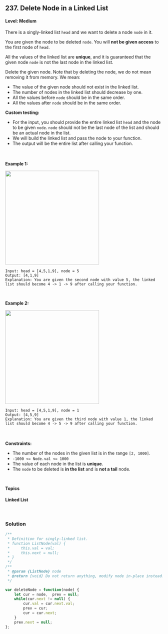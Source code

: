 ## 237. Delete Node in a Linked List
#### Level: Medium

There is a singly-linked list ```head``` and we want to delete a node ```node``` in it.

You are given the node to be deleted ```node```. You will **not be given access** to the first node of ```head```.

All the values of the linked list are **unique**, and it is guaranteed that the given node ```node``` is not the last node in the linked list.

Delete the given node. Note that by deleting the node, we do not mean removing it from memory. We mean:
- The value of the given node should not exist in the linked list.
- The number of nodes in the linked list should decrease by one.
- All the values before ```node``` should be in the same order.
- All the values after ```node``` should be in the same order.


**Custom testing:**
- For the input, you should provide the entire linked list ```head``` and the node to be given ```node```. ```node``` should not be the last node of the list and should be an actual node in the list.
- We will build the linked list and pass the node to your function.
- The output will be the entire list after calling your function.


<br><br>
**Example 1:** 

<img src="https://assets.leetcode.com/uploads/2020/09/01/node1.jpg" width="300px"/>

<br>  

```
Input: head = [4,5,1,9], node = 5
Output: [4,1,9]
Explanation: You are given the second node with value 5, the linked list should become 4 -> 1 -> 9 after calling your function.
```

<br> 

**Example 2:**

<img src="https://assets.leetcode.com/uploads/2020/09/01/node2.jpg" width="300px"/>

<br>  

```
Input: head = [4,5,1,9], node = 1
Output: [4,5,9]
Explanation: You are given the third node with value 1, the linked list should become 4 -> 5 -> 9 after calling your function.
```

<br><br>
**Constraints:**
- The number of the nodes in the given list is in the range ```[2, 1000]```.
- ```-1000 <= Node.val <= 1000```
- The value of each node in the list is **unique**.
- The ```node``` to be deleted is **in the list** and is **not a tail** node.

<br>

**Topics** 

#### Linked List

<br>

### Solution
```javascript
/**
 * Definition for singly-linked list.
 * function ListNode(val) {
 *     this.val = val;
 *     this.next = null;
 * }
 */
/**
 * @param {ListNode} node
 * @return {void} Do not return anything, modify node in-place instead.
 */

var deleteNode = function(node) {
    let cur = node,  prev = null;
    while(cur.next != null) {
        cur.val = cur.next.val;
        prev = cur;
        cur = cur.next;
    }
    prev.next = null;
};
```

